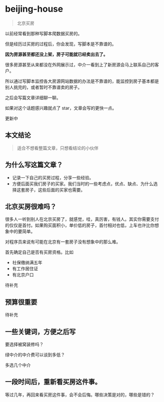 # beijing-house

> 北京买房

以前经常看到那种写脚本爬数据买房的。

但是经历过买房的过程后，你会发现，写脚本是不靠谱的。

**因为房源甚至都还没上架，房子可能就已经卖出去了。** 

很多房源甚至从来都没在外网展示过，中介一看到上了新房源会马上联系自己的客户。

所以通过写脚本监控各大房源网站数据的办法是不靠谱的，能监控到房子基本都是别人挑完的，或者暂时不靠谱卖的房子。

之后会写篇文章详细聊一聊。

如果对这个话题感兴趣就点了 star，文章会写的更快一点。

更新中

## 本文结论
> 适合不想看整篇文章，只想看结论的小伙伴


## 为什么写这篇文章？
* 记录一下自己的买房过程，分享一些经验。
* 方便后面买我们房子的买家。我们当时的一些考虑点，优点、缺点、为什么选择这套房子，这些后面的买家也需要。


## 北京买房很难吗？

很多人一听到别人在北京买房了，就感觉，哇，真厉害，有钱人。其实你需要支付的仅仅是首付。如果购买面积小，单价低的房子，首付相对也低，上车也许比你想象中的要简单。

对程序员来说有可能在北京有一套房子没有想象中的那么难。

首先确定自己是否有买房资格。比如

* 社保缴纳满五年
* 有工作居住证
* 有北京户口

待补充

## 预算很重要
待补充

## 一些关键词，方便之后写
要选择被窝装修吗？

绿中介的中介费可以谈到多低？

多选几个中介


## 一段时间后，重新看买房这件事。
等过几年，再回来看买房这件事，会不会后悔。哪些决策是对的，哪些是错的？



